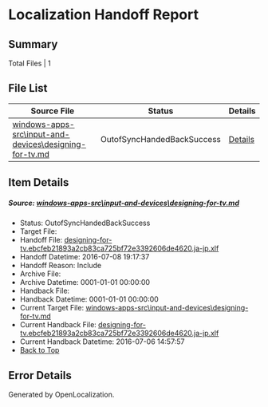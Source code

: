 # <a name='report-top'></a> Localization Handoff Report

## Summary
 Total Files | 1

## File List
 Source File | Status | Details 
 ----------- | ------ | ------- 
 [windows-apps-src\input-and-devices\designing-for-tv.md](https://github.com/Microsoft/windows-apps/blob/26ca8018c2214fe4af9c7ae6d9860d7556e96e24/windows-apps-src/input-and-devices/designing-for-tv.md) | OutofSyncHandedBackSuccess | [Details](#1c03d381630b89672bb9ae39497f1f1a2c9a714e2714)

## Item Details
##### <a name='1c03d381630b89672bb9ae39497f1f1a2c9a714e2714'></a> Source: [windows-apps-src\input-and-devices\designing-for-tv.md](https://github.com/Microsoft/windows-apps/blob/26ca8018c2214fe4af9c7ae6d9860d7556e96e24/windows-apps-src/input-and-devices/designing-for-tv.md)
* Status: OutofSyncHandedBackSuccess
* Target File: 
* Handoff File: [designing-for-tv.ebcfeb21893a2cb83ca725bf72e3392606de4620.ja-jp.xlf](https://github.com/Microsoft/WDG.handoff/blob/20413309bea0e47a1e367894965cf376e214bf39/ol-handoff/Microsoft/windows-apps.ja-jp/master/designing-for-tv.ebcfeb21893a2cb83ca725bf72e3392606de4620.ja-jp.xlf)
* Handoff Datetime: 2016-07-08 19:17:37
* Handoff Reason: Include
* Archive File: 
* Archive Datetime: 0001-01-01 00:00:00
* Handback File: 
* Handback Datetime: 0001-01-01 00:00:00
* Current Target File: [windows-apps-src\input-and-devices\designing-for-tv.md](https://github.com/Microsoft/windows-apps.ja-jp/blob/50184089ee68f46cd2f416adf3a3994777b91210/windows-apps-src/input-and-devices/designing-for-tv.md)
* Current Handback File: [designing-for-tv.ebcfeb21893a2cb83ca725bf72e3392606de4620.ja-jp.xlf](https://github.com/Microsoft/WDG.handback/blob/4b30c8e256811740592ee2bde985c1f06955abde/ol-handback/Microsoft/windows-apps.ja-jp/master/designing-for-tv.ebcfeb21893a2cb83ca725bf72e3392606de4620.ja-jp.xlf)
* Current Handback Datetime: 2016-07-06 14:57:57
* [Back to Top](#report-top)


## Error Details

Generated by OpenLocalization.
